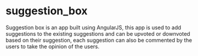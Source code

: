 # suggestion_box
Suggestion box is an app built using AngularJS, this app is used to add suggestions to the existing suggestions and can be upvoted or downvoted based on their suggestion, each suggestion can also be commented by the users to take the opinion of the users.
